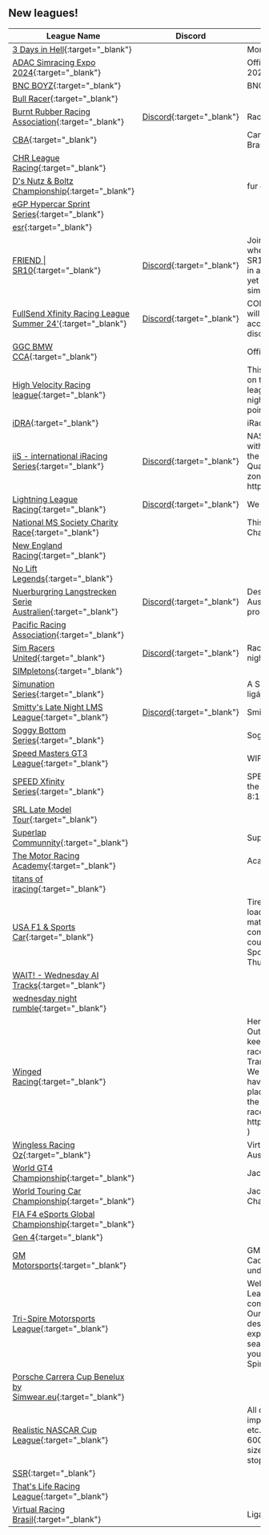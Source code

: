 ## New leagues!

| League Name | Discord | About |
|----------------------------------------------------------------------------------------------------------------------------------------|----------------------------------------------------------------|---------------------------------------------------------------------------------------------------------------------------------------------------------------------------------------------------------------------------------------------------------------------------------------------------------------------------------------------------------------------------------------------------------------------------------------------------------------------------------------------------------------------------------------|
|[3 Days in Hell](https://members.iracing.com/membersite/member/LeagueView.do?league=11276){:target="_blank"} | |Money Racing |
|[ADAC Simracing Expo 2024](https://members.iracing.com/membersite/member/LeagueView.do?league=11259){:target="_blank"} | |Official League for the ADAC Simracing Expo 2024 |
|[BNC BOYZ](https://members.iracing.com/membersite/member/LeagueView.do?league=11245){:target="_blank"} | |BNC Discord |
|[Bull Racer](https://members.iracing.com/membersite/member/LeagueView.do?league=11252){:target="_blank"} | | |
|[Burnt Rubber Racing Association](https://members.iracing.com/membersite/member/LeagueView.do?league=11279){:target="_blank"} |[Discord](https://discord.gg/DKGC7sU58h){:target="_blank"} |Race clean\| Be Fast\| And Love All |
|[CBA](https://members.iracing.com/membersite/member/LeagueView.do?league=11248){:target="_blank"} | |Campeonato oficial da CBA \- Confederação Brasileira de Automobilismo |
|[CHR League Racing](https://members.iracing.com/membersite/member/LeagueView.do?league=11273){:target="_blank"} | | |
|[D's Nutz & Boltz Championship](https://members.iracing.com/membersite/member/LeagueView.do?league=11246){:target="_blank"} | |fur da bruuuuusssss |
|[eGP Hypercar Sprint Series](https://members.iracing.com/membersite/member/LeagueView.do?league=11255){:target="_blank"} | | |
|[esr](https://members.iracing.com/membersite/member/LeagueView.do?league=11249){:target="_blank"} | | |
|[FRIEND \| SR10](https://members.iracing.com/membersite/member/LeagueView.do?league=11253){:target="_blank"} |[Discord](https://discord.gg/friendmotorsport){:target="_blank"} |Join FRIEND \| SR10, the Monday Night League where drivers of all iRating experience thrilling SR10 races, expert coaching, and weekly prizes in a supportive community\. Enjoy competitive yet relaxed racing every Monday at 9pm EST —simply join our Discord to get started\! |
|[FullSend Xfinity Racing League Summer 24'](https://members.iracing.com/membersite/member/LeagueView.do?league=11268){:target="_blank"} |[Discord](https://discord.gg/9StTG8ed){:target="_blank"} |COMPLETELY FREE\!\!\! SAT, July 13TH , races will be ran every other saturday, we want to accuminate for everyone's schedule, please join discord below\! |
|[GGC BMW CCA](https://members.iracing.com/membersite/member/LeagueView.do?league=11240){:target="_blank"} | |Official League for the GGC BMW CCA |
|[High Velocity Racing league](https://members.iracing.com/membersite/member/LeagueView.do?league=11243){:target="_blank"} | |This league is tailored for drivers that are more on the experienced side, but aren't on rails\. This league is a 60% league that runs on Tuesday nights\. We run stages, and will be tracking points for a championship winner |
|[iDRA](https://members.iracing.com/membersite/member/LeagueView.do?league=11260){:target="_blank"} | |iRacing Dirt Racing Association |
|[iiS \- international iRacing Series](https://members.iracing.com/membersite/member/LeagueView.do?league=11236){:target="_blank"} |[Discord](https://discord.gg/btNgsWGhbr){:target="_blank"} |NASCAR League Next Gen Open Full Lenght with stages\.  Every other Friday in parallel with the Nascar irl season  Server opening: 7:00 pm  Qualifying: 9:00 p\.m\.  Race: 9:10 p\.m\.  Time zones: Paris / Brussels  Discord : https://discord\.gg/btNgsWGhbr |
|[Lightning League Racing](https://members.iracing.com/membersite/member/LeagueView.do?league=11275){:target="_blank"} |[Discord](https://discord.gg/SFffvn3d){:target="_blank"} |We are an Iracing team starting our first season |
|[National MS Society Charity Race](https://members.iracing.com/membersite/member/LeagueView.do?league=11269){:target="_blank"} | |This is the league where we will host the MS Charity Race Broadcast |
|[New England Racing](https://members.iracing.com/membersite/member/LeagueView.do?league=11235){:target="_blank"} | | |
|[No Lift Legends](https://members.iracing.com/membersite/member/LeagueView.do?league=11256){:target="_blank"} | | |
|[Nuerburgring Langstrecken Serie Australien](https://members.iracing.com/membersite/member/LeagueView.do?league=11244){:target="_blank"} |[Discord](https://discord.gg/bScTfxsA){:target="_blank"} |Designed to replicate the real world NLS for the Australian Timezone\. Catering for the seasoned pro to the simracing rookie\. |
|[Pacific Racing Association](https://members.iracing.com/membersite/member/LeagueView.do?league=11281){:target="_blank"} | | |
|[Sim Racers United](https://members.iracing.com/membersite/member/LeagueView.do?league=11280){:target="_blank"} |[Discord](https://discord.gg/K9Cjuq23Pn){:target="_blank"} |Racing Tuesday, Wednesday, and Thursday nights Following the NASCAR schedule |
|[SIMpletons](https://members.iracing.com/membersite/member/LeagueView.do?league=11241){:target="_blank"} | | |
|[Simunation Series](https://members.iracing.com/membersite/member/LeagueView.do?league=11242){:target="_blank"} | |A Simunation Series iRacing szakosztályának ligája |
|[Smitty's Late Night LMS League](https://members.iracing.com/membersite/member/LeagueView.do?league=11258){:target="_blank"} |[Discord](https://discord.gg/GB7kcbJV){:target="_blank"} |Smitty's Late Night Late Model Stock League |
|[Soggy Bottom Series](https://members.iracing.com/membersite/member/LeagueView.do?league=11266){:target="_blank"} | |Soggy Bottom Racing Official League\! |
|[Speed Masters GT3 League](https://members.iracing.com/membersite/member/LeagueView.do?league=11257){:target="_blank"} | |WIP |
|[SPEED Xfinity Series](https://members.iracing.com/membersite/member/LeagueView.do?league=11247){:target="_blank"} | |SPEED Xfinity Series \- Tuesday nights, utilizing the NASCAR Xfinity Series cars\. Practice 8:15pm EST, Qualifying @ 9:15pm EST |
|[SRL Late Model Tour](https://members.iracing.com/membersite/member/LeagueView.do?league=11261){:target="_blank"} | | |
|[Superlap Communnity](https://members.iracing.com/membersite/member/LeagueView.do?league=11265){:target="_blank"} | |Superlap Leagues open to discord members |
|[The Motor Racing Academy](https://members.iracing.com/membersite/member/LeagueView.do?league=11283){:target="_blank"} | |Academy Challenges |
|[titans of iracing](https://members.iracing.com/membersite/member/LeagueView.do?league=11234){:target="_blank"} | | |
|[USA F1 & Sports Car](https://members.iracing.com/membersite/member/LeagueView.do?league=11254){:target="_blank"} | |Tired of racing with others with bad internet and loads of disrespect? Looking to race along side mature, competitive but respectful racers? Then come join the USA F1 & Sports Car league\. Road course races for the Rookie Formula 1 and Sports Car Series\. Races Every Tuesday & Thursday\. |
|[WAIT\! \- Wednesday AI Tracks](https://members.iracing.com/membersite/member/LeagueView.do?league=11272){:target="_blank"} | | |
|[wednesday night rumble](https://members.iracing.com/membersite/member/LeagueView.do?league=11262){:target="_blank"} | | |
|[Winged Racing](https://members.iracing.com/membersite/member/LeagueView.do?league=11250){:target="_blank"} | |Here at the league we 99% of the time will race OutLaw Micro Winged Sprint cars just wanna keep it clean, fast, fun, fair,and equal for all racers\. We are all people here, The owner is a Trans\-Sex person ill explain more upon asking\. We are here for the respect on the track and have great track respect for everyone\. This is a place of Chill racing hard and keeping it fun for the broadcaster \(keeping them on their toes\) all races will streamed on my Twitch \( https://www\.twitch\.tv/jocelynyourstonercow420 \) |
|[Wingless Racing Oz](https://members.iracing.com/membersite/member/LeagueView.do?league=11237){:target="_blank"} | |Virtual 360 & 410 Wingless Racing For Australia\. |
|[World GT4 Championship](https://members.iracing.com/membersite/member/LeagueView.do?league=11267){:target="_blank"} | |Jackyboy Racing Community Championship |
|[World Touring Car Championship](https://members.iracing.com/membersite/member/LeagueView.do?league=11270){:target="_blank"} | |Jackyboy Racing World Touring Car Championship |
|[FIA F4 eSports Global Championship](https://members.iracing.com/membersite/member/LeagueView.do?league=11277){:target="_blank"} | | |
|[Gen 4](https://members.iracing.com/membersite/member/LeagueView.do?league=11285){:target="_blank"} | | |
|[GM Motorsports](https://members.iracing.com/membersite/member/LeagueView.do?league=11271){:target="_blank"} | |GM Motorsports iRacing League for Chevrolet & Cadillac Racing\! For all motorsports employees under Chevrolet & Cadillac\! |
|[Tri\-Spire Motorsports League](https://members.iracing.com/membersite/member/LeagueView.do?league=11251){:target="_blank"} | |Welcome to the Tri\-Spire Stock Car Racing League, where passion for speed and competitive spirit come alive on the virtual track\. Our league features three distinct series, each designed to cater to different levels of racing expertise and intensity\. Whether you're a seasoned driver or a newcomer eager to make your mark, there's a place for you in the Tri\-Spire family\. |
|[Porsche Carrera Cup Benelux by Simwear\.eu](https://members.iracing.com/membersite/member/LeagueView.do?league=11264){:target="_blank"} | | |
|[Realistic NASCAR Cup League](https://members.iracing.com/membersite/member/LeagueView.do?league=11282){:target="_blank"} | |All of NASCAR's official rules and points system implemented\. Stage points, restart choose rule, etc\. Races are half official length \(Coca\-Cola 600 becomes the Coca\-Cola 300\) with half size fuel tanks and double tire wear so the pit stop strategy would be just as in real NASCAR\. |
|[SSR](https://members.iracing.com/membersite/member/LeagueView.do?league=11263){:target="_blank"} | | |
|[That's Life Racing League](https://members.iracing.com/membersite/member/LeagueView.do?league=11274){:target="_blank"} | | |
|[Virtual Racing Brasil](https://members.iracing.com/membersite/member/LeagueView.do?league=11284){:target="_blank"} | |Liga oficial da Virtual Racing Brasil |

